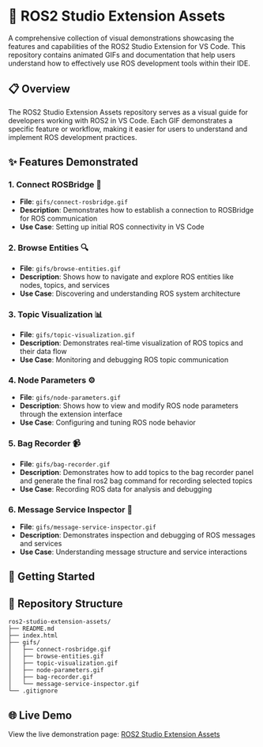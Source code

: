 # 🚀 ROS2 Studio Extension Assets

A comprehensive collection of visual demonstrations showcasing the features and capabilities of the ROS2 Studio Extension for VS Code. This repository contains animated GIFs and documentation that help users understand how to effectively use ROS development tools within their IDE.

## 📋 Overview

The ROS2 Studio Extension Assets repository serves as a visual guide for developers working with ROS2 in VS Code. Each GIF demonstrates a specific feature or workflow, making it easier for users to understand and implement ROS development practices.

## ✨ Features Demonstrated

### 1. **Connect ROSBridge** 🔌

- **File**: `gifs/connect-rosbridge.gif`
- **Description**: Demonstrates how to establish a connection to ROSBridge for ROS communication
- **Use Case**: Setting up initial ROS connectivity in VS Code

### 2. **Browse Entities** 🔍

- **File**: `gifs/browse-entities.gif`
- **Description**: Shows how to navigate and explore ROS entities like nodes, topics, and services
- **Use Case**: Discovering and understanding ROS system architecture

### 3. **Topic Visualization** 📊

- **File**: `gifs/topic-visualization.gif`
- **Description**: Demonstrates real-time visualization of ROS topics and their data flow
- **Use Case**: Monitoring and debugging ROS topic communication

### 4. **Node Parameters** ⚙️

- **File**: `gifs/node-parameters.gif`
- **Description**: Shows how to view and modify ROS node parameters through the extension interface
- **Use Case**: Configuring and tuning ROS node behavior

### 5. **Bag Recorder** 📹

- **File**: `gifs/bag-recorder.gif`
- **Description**: Demonstrates how to add topics to the bag recorder panel and generate the final ros2 bag command for recording selected topics
- **Use Case**: Recording ROS data for analysis and debugging

### 6. **Message Service Inspector** 🔬

- **File**: `gifs/message-service-inspector.gif`
- **Description**: Demonstrates inspection and debugging of ROS messages and services
- **Use Case**: Understanding message structure and service interactions

## 🚀 Getting Started

## 📁 Repository Structure

```
ros2-studio-extension-assets/
├── README.md
├── index.html
├── gifs/
│   ├── connect-rosbridge.gif
│   ├── browse-entities.gif
│   ├── topic-visualization.gif
│   ├── node-parameters.gif
│   ├── bag-recorder.gif
│   └── message-service-inspector.gif
└── .gitignore
```

## 🌐 Live Demo

View the live demonstration page: [ROS2 Studio Extension Assets](https://eight-vectors.github.io/ros2-studio-extension-assets/)
